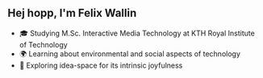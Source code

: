 ## Hej hopp, I'm Felix Wallin

- 🎓 Studying M.Sc. Interactive Media Technology at KTH Royal Institute of Technology
- 🌍 Learning about environmental and social aspects of technology
- 🌟 Exploring idea-space for its intrinsic joyfulness
